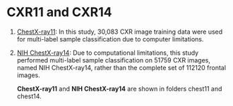 # CXR11 and CXR14
1. [ChestX-ray11](https://github.com/wuliwuxin/CTransCNN/blob/main/kaggle.com/competitions/ranzcr-clip-catheter-line-classification/data): In this study, 30,083 CXR image training data were used for multi-label sample classification due to computer limitations.

2. [NIH ChestX-ray14](https://github.com/wuliwuxin/CTransCNN/blob/main/nihcc.app.box.com/v/ChestXray-NIHCC): Due to computational limitations, this study performed multi-label sample classification on 51759 CXR images, named NIH ChestX-ray14, rather than the complete set of 112120 frontal images.

   **ChestX-ray11** and **NIH ChestX-ray14** are shown in folders chest11 and chest14.
